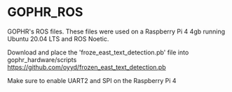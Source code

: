 # GOPHR_ROS
GOPHR's ROS files. These files were used on a Raspberry Pi 4 4gb running Ubuntu 20.04 LTS and ROS Noetic.

Download and place the 'froze_east_text_detection.pb' file into gophr_hardware/scripts
https://github.com/oyyd/frozen_east_text_detection.pb

Make sure to enable UART2 and SPI on the Raspberry Pi 4
